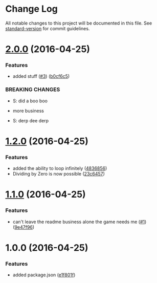 # Change Log

All notable changes to this project will be documented in this file. See [standard-version](https://github.com/conventional-changelog/standard-version) for commit guidelines.

<a name="2.0.0"></a>
# [2.0.0](https://github.com/benmonro/stv-ex/compare/v1.2.0...v2.0.0) (2016-04-25)


### Features

* added stuff ([#3](https://github.com/benmonro/stv-ex/issues/3)) ([b0cf6c5](https://github.com/benmonro/stv-ex/commit/b0cf6c5))


### BREAKING CHANGES

* S: did a boo boo

* more business
* S: derp dee derp



<a name="1.2.0"></a>
# [1.2.0](https://github.com/benmonro/stv-ex/compare/v1.1.0...v1.2.0) (2016-04-25)


### Features

* added the ability to loop infinitely ([4836856](https://github.com/benmonro/stv-ex/commit/4836856))
* Dividing by Zero is now possible ([23c6457](https://github.com/benmonro/stv-ex/commit/23c6457))



<a name="1.1.0"></a>
# [1.1.0](https://github.com/benmonro/stv-ex/compare/v1.0.0...v1.1.0) (2016-04-25)


### Features

* can't leave the readme business alone the game needs me ([#1](https://github.com/benmonro/stv-ex/issues/1)) ([9e47f96](https://github.com/benmonro/stv-ex/commit/9e47f96))



<a name="1.0.0"></a>
# 1.0.0 (2016-04-25)


### Features

* added package.json ([e1f801f](https://github.com/benmonro/stv-ex/commit/e1f801f))
